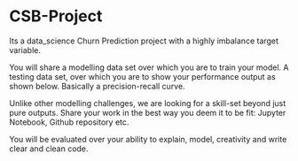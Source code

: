 # CSB-Project
Its a data_science Churn Prediction project with a highly imbalance target variable.

You will share a modelling data set over which you are to train your model.
A testing data set, over which you are to show your performance output as shown below. 
Basically a precision-recall curve. 

Unlike other modelling challenges, we are looking for a skill-set beyond just pure outputs. 
Share your work in the best way you deem it to be fit: Jupyter Notebook, Github repository etc. 

You will be evaluated over your ability to explain, model, creativity and write clear and clean code. 

